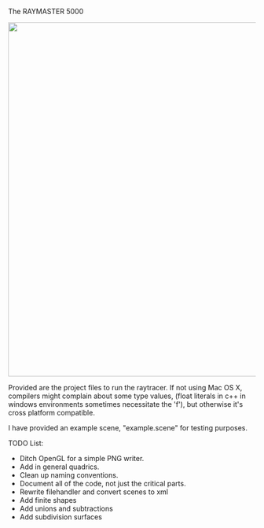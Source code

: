 The RAYMASTER 5000

<img src="http://people.tamu.edu/~mld2443/csce647/pr03/Example2.png" width=720px>

Provided are the project files to run the raytracer. If not using Mac OS X, compilers might complain about some type values, (float literals in c++ in windows environments sometimes necessitate the 'f'), but otherwise it's cross platform compatible.

I have provided an example scene, "example.scene" for testing purposes.

TODO List:
* Ditch OpenGL for a simple PNG writer.
* Add in general quadrics.
* Clean up naming conventions.
* Document all of the code, not just the critical parts.
* Rewrite filehandler and convert scenes to xml
* Add finite shapes
* Add unions and subtractions
* Add subdivision surfaces
